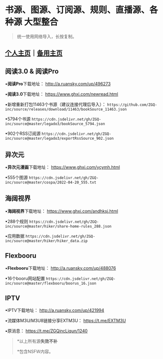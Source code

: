 # 书源、图源、订阅源、规则、直播源、各种源 大型整合

> 统一使用网络导入，长按复制。

## [个人主页](https://zgq-inc.github.io/homepage/)｜[备用主页](https://zgq-inc.github.io/ZGQ-inc/)

## 阅读3.0 & 阅读Pro

•**阅读Pro**下载地址：
http://a.ruansky.com/up/496273

•**阅读3.0**下载地址：
https://www.ghxi.com/newread.html

•新增重新打包11463个书源（建议连接代理后导入）：
`https://github.com/ZGQ-inc/source/releases/download/11463/bookSource_11463.json`

•5794个书源
`https://cdn.jsdelivr.net/gh/ZGQ-inc/source@master/legado3/bookSource_5794.json`

•902个RSS订阅源
`https://cdn.jsdelivr.net/gh/ZGQ-inc/source@master/legado3/exportRssSource_902.json`

## 异次元

•**异次元漫画**下载地址：
https://www.ghxi.com/ycymh.html

•555个图源
`https://cdn.jsdelivr.net/gh/ZGQ-inc/source@master/cospa/2022-04-20_555.txt`

## 海阔视界

•**海阔视界**下载地址：
https://www.ghxi.com/andhksj.html

•288个规则
`https://cdn.jsdelivr.net/gh/ZGQ-inc/source@master/hiker/share-home-rules_288.json`

•应用数据
`https://cdn.jsdelivr.net/gh/ZGQ-inc/source@master/hiker/hiker_data.zip`

## Flexbooru

•**Flexbooru**下载地址：
http://a.ruansky.com/up/488076

•16个booru网站配置
`https://cdn.jsdelivr.net/gh/ZGQ-inc/source@master/flexbooru/boorus_16.json`

## IPTV

•IPTV下载地址：
http://a.ruansky.com/up/421994

•流媒体M3U/M3U8链接分享EXTM3U：
https://t.me/EXTM3U

•原消息：
https://t.me/ZGQincLiqun/1240

> *以上所有源**失效不补**
> 
> *包含NSFW内容。
